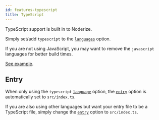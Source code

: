 ```yaml
---
id: features-typescript
title: TypeScript
---
```


TypeScript support is built in to Noderize.

Simply set/add `typescript` to the [`languages`](configuration-noderize.md#languages) option.

If you are not using JavaScript, you may want to remove the `javascript` languages for better build times.

[See example](https://github.com/Cretezy/noderize/tree/master/examples/basic-typescript).

## Entry

When only using the `typescript` [`language`](configuration-noderize.md#languages) option, the [`entry`](configuration-noderize.md#entry) option is automatically set to `src/index.ts`.

If you are also using other languages but want your entry file to be a TypeScript file, simply change the [`entry`](configuration-noderize.md#entry) option to `src/index.ts`.


